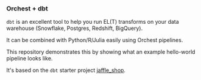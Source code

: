 ### Orchest + dbt

`dbt` is an excellent tool to help you run EL(T) transforms on your data warehouse (Snowflake, Postgres, Redshift, BigQuery).

It can be combined with Python/R/Julia easily using Orchest pipelines.

This repository demonstrates this by showing what an example hello-world pipeline looks like.

It's based on the `dbt` starter project [jaffle_shop](https://github.com/dbt-labs/jaffle_shop).